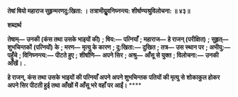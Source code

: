 **तेषां षियो महाराज सुहृन्मरणदु:खिता: ।** **तत्राभीयुॢवनिघ्नन्त्य: शीर्षाण्यश्रुविलोचना: ॥ ४३॥** 

**शब्दार्थ** 

**तेषाम्—** **उनकी (कंस तथा उसके भाइयों की)** **; षिय:—** **पत्नियाँ** **; महाराज—** **हे राजन् (परीक्षित)** **; सुहृत्—** **शुभचिन्तकों** **(पत्नियों) के** **; मरण—** **मृत्यु के कारण** **; दु:खिता:—** **दुखित** **; तत्र—** **उस स्थान पर** **; अभीयु:—** **पहुँचे** **; विनिघ्नन्त्य:—** **पीटते हुए** **;** **शीर्षाणि—** **अपने सिर** **; अश्रु—** **आँसू से युक्त** **; विलोचना:—** **उनकी आँखें।** **.** 

**हे राजन्, कंस तथा उसके भाइयों की पत्नियाँ अपने अपने शुभचिन्तक पतियों की मृत्यु से** **शोकाकुल होकर अपने सिर पीटती हुई तथा आँखों में आँसू भरे वहाँ पर आईं।** **** 